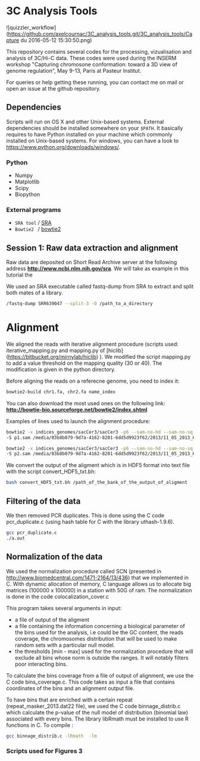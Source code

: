 # 3C Analysis Tools

![quizzler_workflow](https://github.com/axelcournac/3C_analysis_tools.git/3C_analysis_tools/Capture du 2016-05-12 15:30:50.png)


This repository contains several codes for the processing, vizualisation and analysis of 3C/Hi-C data.
These codes were used during the INSERM workshop "Capturing chromosone conformation: toward a 3D view of genome regulation", May 9-13, Paris at Pasteur Institut.

For queries or help getting these running, you can contact me on mail or open an issue at the github repository.

## Dependencies

Scripts will run on OS X and other Unix-based systems. External dependencies should be installed somewhere on your `$PATH`.
It basically requires to have Python installed on your machine which commonly installed on Unix-based systems. 
For windows, you can have a look to https://www.python.org/downloads/windows/.

### Python 
* Numpy
* Matplotlib
* Scipy
* Biopython



### External programs

* `SRA tool` / [SRA](http://trace.ncbi.nlm.nih.gov/Traces/sra/sra.cgi?cmd=show&f=software&m=software&s=software)
* `Bowtie2 ` / [bowtie2](http://bowtie-bio.sourceforge.net/bowtie2/index.shtml)



## Session 1: Raw data extraction and alignment
Raw data are deposited on Short Read Archive server at the following address **http://www.ncbi.nlm.nih.gov/sra**.
We will take as example in this tutorial the 


We used an SRA executable called fastq-dump from SRA to extract and split both mates of a library.
```bash
/fastq-dump SRR639047 --split-3 -O /path_to_a_directory
```

# Alignment
We aligned the reads with iterative alignment procedure (scripts used: iterative_mapping.py and mapping.py of [hiclib] (https://bitbucket.org/mirnylab/hiclib) ). We modified the script mapping.py to add a value threshold on the mapping quality (30 or 40). The modification is given in the python directory. 


Before aligning the reads on a referecne genome, you need to index it:

```bash
bowtie2-build chr1.fa, chr2.fa name_index
```
You can also download the most used ones on the following link: **http://bowtie-bio.sourceforge.net/bowtie2/index.shtml**

Examples of lines used to launch the alignment procedure:
```bash
bowtie2 -x indices_genomes/sacCer3/sacCer3 -p6 --sam-no-hd --sam-no-sq --quiet --local --very-sensitive-local \
-S p1.sam /media/03b8b079-9d7a-4162-8201-6dd5d9923f62/2013/11_05_2013_Hi_Seq_MM/sequencage_nov2013/RSG6_L6/seq/BC76_CTGT.dat.end1.pcrfree

bowtie2 -x indices_genomes/sacCer3/sacCer3 -p6 --sam-no-hd --sam-no-sq --quiet --local --very-sensitive-local \
-S p2.sam /media/03b8b079-9d7a-4162-8201-6dd5d9923f62/2013/11_05_2013_Hi_Seq_MM/sequencage_nov2013/RSG6_L6/seq/BC76_CTGT.dat.end2.pcrfree
```


We convert the output of the aligment which is in HDF5 format into text file with the script convert_HDF5_txt.bh:

```bash
bash convert_HDF5_txt.bh /path_of_the_bank_of_the_output_of_aligment
```

## Filtering of the data


We then removed PCR duplicates. This is done using the C code pcr_duplicate.c (using hash table for C with the library uthash-1.9.6).
```bash
gcc pcr_duplicate.c
./a.out
```



## Normalization of the data
We used the normalization procedure called SCN (presented in http://www.biomedcentral.com/1471-2164/13/436) that we implemented in C. 
With dynamic allocation of memory, C language allows us to allocate big matrices (100000 x 100000) in a station with 50G of ram. The normalization is done in the code colocalization_cover.c 


This program takes several arguments in input: 
- a file of output of the aligment 
- a file containing the information concerning a biological parameter of the bins used for the analysis, i.e could be the GC content, the reads coverage, the chromosomes distribution that will be used to make random sets with a particular null model. 
- the thresholds [min - max] used for the normalization procedure that will exclude all bins whose norm is outside the ranges. It will notably filters poor interacting bins. 

To calculate the bins coverage from a file of output of alignment, we use the C code bins_coverage.c.
This code takes as input a file that contains coordinates of the bins and an alignment output file. 

To have bins that are enriched with a certain repeat (repeat_masker_2013.dat22 file), we used the C code binnage_distrib.c which calculate the p-value of the null model of distribution (binomial law) associated with every bins. The library libRmath must be installed to use R functions in C. 
To compile : 
```bash
gcc binnage_distrib.c -lRmath  -lm
```



### Scripts used for Figures 3





